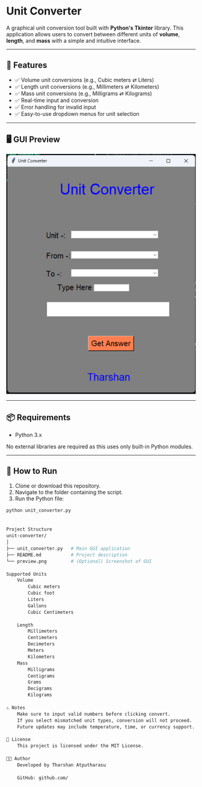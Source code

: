 # Unit Converter

A graphical unit conversion tool built with **Python's Tkinter** library. This application allows users to convert between different units of **volume**, **length**, and **mass** with a simple and intuitive interface.

---

## 🚀 Features

- ✅ Volume unit conversions (e.g., Cubic meters ⇄ Liters)
- ✅ Length unit conversions (e.g., Millimeters ⇄ Kilometers)
- ✅ Mass unit conversions (e.g., Milligrams ⇄ Kilograms)
- ✅ Real-time input and conversion
- ✅ Error handling for invalid input
- ✅ Easy-to-use dropdown menus for unit selection

---

## 🖥️ GUI Preview

![Unit Converter Screenshot](preview.png) <!-- Replace with actual image if available -->

---

## 📦 Requirements

- Python 3.x

No external libraries are required as this uses only built-in Python modules.

---

## 🔧 How to Run

1. Clone or download this repository.
2. Navigate to the folder containing the script.
3. Run the Python file:

```bash
python unit_converter.py


Project Structure 
unit-converter/
│
├── unit_converter.py   # Main GUI application
├── README.md           # Project description
└── preview.png         # (Optional) Screenshot of GUI

Supported Units
    Volume
        Cubic meters
        Cubic foot
        Liters
        Gallons
        Cubic Centimeters

    Length
        Millimeters
        Centimeters
        Decimeters
        Meters
        Kilometers
    Mass
        Milligrams
        Centigrams
        Grams
        Decigrams
        Kilograms

⚠️ Notes
    Make sure to input valid numbers before clicking convert.
    If you select mismatched unit types, conversion will not proceed.
    Future updates may include temperature, time, or currency support.

📜 License
    This project is licensed under the MIT License.

👨‍💻 Author
    Developed by Tharshan Atputharasu

    GitHub: github.com/

